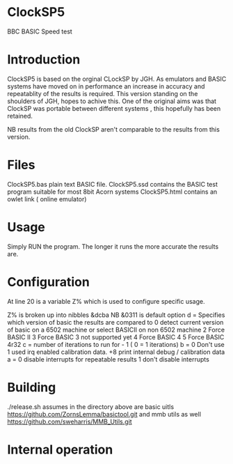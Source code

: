 # ClockSP5
 BBC BASIC Speed test

# Introduction

ClockSP5 is based on the orginal CLockSP by JGH. As emulators and BASIC systems have moved on in performance an increase in accuracy and repeatablity of the results is required. This version standing on the shoulders of JGH, hopes to achive this. One of the original aims was that ClockSP was portable between different systems , this hopefully has been retained.

NB results from the old ClockSP aren't comparable to the results from this version.

# Files

ClockSP5.bas plain text BASIC file.
ClockSP5.ssd contains the BASIC test program suitable for most 8bit Acorn systems
ClockSP5.html contains an owlet link ( online emulator)

# Usage

Simply RUN the program. The longer it runs the more accurate the results are.

# Configuration

At line 20 is a variable Z% which is used to configure specific usage.

Z% is broken up into nibbles &dcba NB &0311 is default option
      d = Specifies which version of basic the results are compared to
             0 detect current version of basic on a 6502 machine or select BASICII on non 6502 machine
             2 Force BASIC II
             3 Force BASIC 3 not supported yet
             4 Force BASIC 4
             5 Force BASIC 4r32
       c = number of iterations to run for - 1 ( 0 = 1 iterations)
       b =  0 Don't use
            1 used irq enabled calibration data.
            +8 print internal debug / calibration data
       a =  0 disable interrupts for repeatable results
            1 don't disable interrupts

# Building

./release.sh assumes in the directory above are basic uitls https://github.com/ZornsLemma/basictool.git
and mmb utils as well https://github.com/sweharris/MMB_Utils.git
# Internal operation

